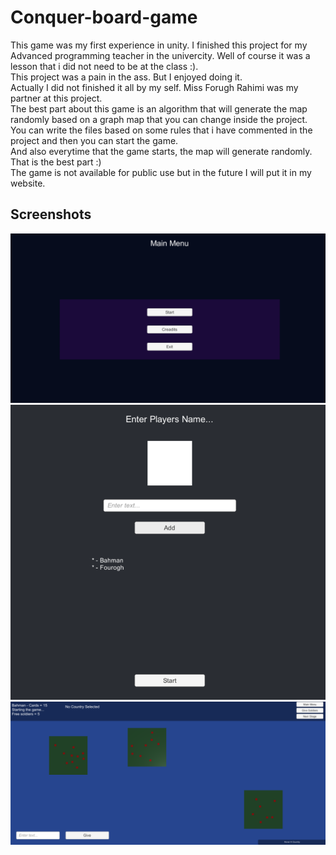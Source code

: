 # Conquer-board-game
This game was my first experience in unity. I finished this project for my Advanced programming teacher in the univercity. 
Well of course it was a lesson that i did not need to be at the class :).  
This project was a pain in the ass. But I enjoyed doing it.  
Actually I did not finished it all by my self. Miss Forugh Rahimi was my partner at this project.  
The best part about this game is an algorithm that will generate the map randomly based on a graph map that you can change inside the project.  
You can write the files based on some rules that i have commented in the project and then you can start the game.  
And also everytime that the game starts, the map will generate randomly. That is the best part :)  
The game is not available for public use but in the future I will put it in my website.  
## Screenshots
![alt text](https://github.com/bahmanshadmehr/Projects-Screenshots/blob/master/conquer-1.PNG)
![alt text](https://github.com/bahmanshadmehr/Projects-Screenshots/blob/master/conquer-2.PNG)
![alt text](https://github.com/bahmanshadmehr/Projects-Screenshots/blob/master/conquer-3.PNG)
